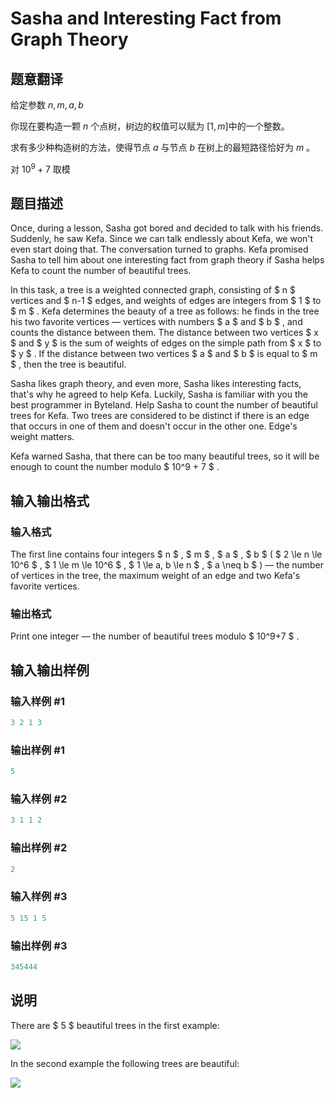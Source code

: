 # Sasha and Interesting Fact from Graph Theory

## 题意翻译

给定参数 $n,m,a,b$

你现在要构造一颗 $n$ 个点树，树边的权值可以赋为 $[1,m]$中的一个整数。

求有多少种构造树的方法，使得节点 $a$ 与节点 $b$ 在树上的最短路径恰好为 $m$ 。

对 $10^9+7$ 取模

## 题目描述

Once, during a lesson, Sasha got bored and decided to talk with his friends. Suddenly, he saw Kefa. Since we can talk endlessly about Kefa, we won't even start doing that. The conversation turned to graphs. Kefa promised Sasha to tell him about one interesting fact from graph theory if Sasha helps Kefa to count the number of beautiful trees.

In this task, a tree is a weighted connected graph, consisting of $ n $ vertices and $ n-1 $ edges, and weights of edges are integers from $ 1 $ to $ m $ . Kefa determines the beauty of a tree as follows: he finds in the tree his two favorite vertices — vertices with numbers $ a $ and $ b $ , and counts the distance between them. The distance between two vertices $ x $ and $ y $ is the sum of weights of edges on the simple path from $ x $ to $ y $ . If the distance between two vertices $ a $ and $ b $ is equal to $ m $ , then the tree is beautiful.

Sasha likes graph theory, and even more, Sasha likes interesting facts, that's why he agreed to help Kefa. Luckily, Sasha is familiar with you the best programmer in Byteland. Help Sasha to count the number of beautiful trees for Kefa. Two trees are considered to be distinct if there is an edge that occurs in one of them and doesn't occur in the other one. Edge's weight matters.

Kefa warned Sasha, that there can be too many beautiful trees, so it will be enough to count the number modulo $ 10^9 + 7 $ .

## 输入输出格式

### 输入格式

The first line contains four integers $ n $ , $ m $ , $ a $ , $ b $ ( $ 2 \le n \le 10^6 $ , $ 1 \le m \le 10^6 $ , $ 1 \le a, b \le n $ , $ a \neq b $ ) — the number of vertices in the tree, the maximum weight of an edge and two Kefa's favorite vertices.

### 输出格式

Print one integer — the number of beautiful trees modulo $ 10^9+7 $ .

## 输入输出样例

### 输入样例 #1

```cpp
3 2 1 3

```
### 输出样例 #1

```cpp
5

```
### 输入样例 #2

```cpp
3 1 1 2

```
### 输出样例 #2

```cpp
2

```
### 输入样例 #3

```cpp
5 15 1 5

```
### 输出样例 #3

```cpp
345444

```
## 说明

There are $ 5 $ beautiful trees in the first example:

![](https://cdn.luogu.com.cn/upload/vjudge_pic/CF1109D/d88275e8124b7826186324238111a8213d909f6c.png)

In the second example the following trees are beautiful:

![](https://cdn.luogu.com.cn/upload/vjudge_pic/CF1109D/96d3e8f4e82c072eb5d39cd2ef80bfe6884bfbd7.png)

